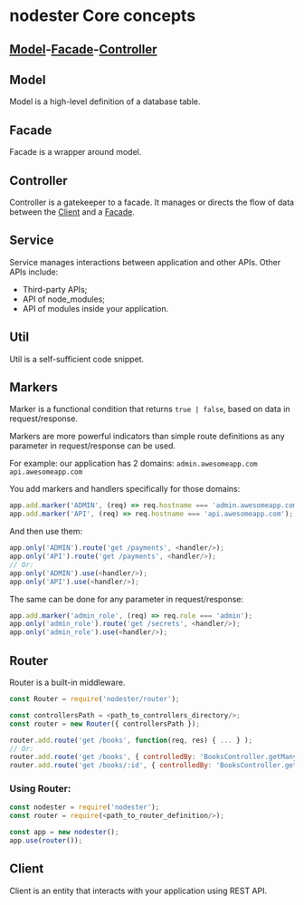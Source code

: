 # nodester Core concepts

## [Model](#model)-[Facade](#facade)-[Controller](#controller)


## Model
Model is a high-level definition of a database table.


## Facade
Facade is a wrapper around model.


## Controller
Controller is a gatekeeper to a facade.
It manages or directs the flow of data between the [Client](#client) and a [Facade](#facade).


## Service
Service manages interactions between application and other APIs.
Other APIs include:
- Third-party APIs;
- API of node_modules;
- API of modules inside your application.


## Util

Util is a self-sufficient code snippet.


## Markers

Marker is a functional condition that returns `true | false`, based on data in request/response.

Markers are more powerful indicators than simple route definitions as any parameter in request/response can be used.

For example: our application has 2 domains:
`admin.awesomeapp.com`
`api.awesomeapp.com`

You add markers and handlers specifically for those domains:

```js
app.add.marker('ADMIN', (req) => req.hostname === 'admin.awesomeapp.com');
app.add.marker('API', (req) => req.hostname === 'api.awesomeapp.com');
```

And then use them:

```js
app.only('ADMIN').route('get /payments', <handler/>);
app.only('API').route('get /payments', <handler/>);
// Or:
app.only('ADMIN').use(<handler/>);
app.only('API').use(<handler/>);
```

The same can be done for any parameter in request/response:

```js
app.add.marker('admin_role', (req) => req.role === 'admin');
app.only('admin_role').route('get /secrets', <handler/>);
app.only('admin_role').use(<handler/>);
```


## Router

Router is a built-in middleware.

```js
const Router = require('nodester/router');

const controllersPath = <path_to_controllers_directory/>;
const router = new Router({ controllersPath });

router.add.route('get /books', function(req, res) { ... } );
// Or:
router.add.route('get /books', { controlledBy: 'BooksController.getMany' } );
router.add.route('get /books/:id', { controlledBy: 'BooksController.getOne' } );
```

### Using Router:

```js
const nodester = require('nodester');
const router = require(<path_to_router_definition/>);

const app = new nodester();
app.use(router());
```


## Client
Client is an entity that interacts with your application using REST API.
